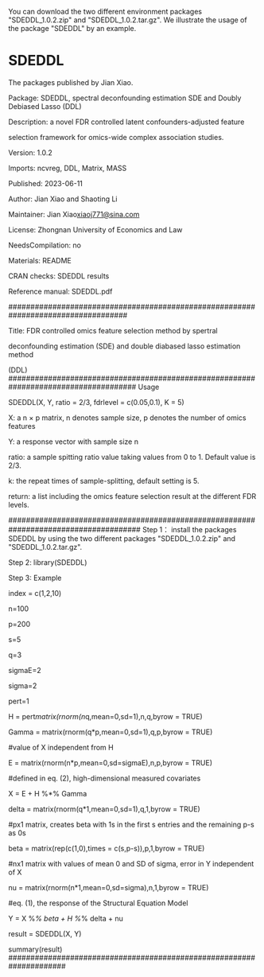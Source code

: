 You can  download the two different environment packages "SDEDDL_1.0.2.zip"  and "SDEDDL_1.0.2.tar.gz".
We illustrate the usage of the package "SDEDDL" by an example.


# SDEDDL
The packages published by Jian  Xiao.

Package: SDEDDL, spectral deconfounding estimation SDE and Doubly Debiased Lasso (DDL)

Description: a novel FDR controlled latent confounders-adjusted feature 

selection framework for omics-wide complex association studies.

Version: 1.0.2

Imports: ncvreg, DDL, Matrix, MASS

Published: 2023-06-11

Author: Jian Xiao and Shaoting Li

Maintainer: Jian Xiao<xiaoj771@sina.com>

License: Zhongnan University of Economics and Law

NeedsCompilation: no

Materials: README

CRAN checks: SDEDDL results

Reference manual: SDEDDL.pdf

###################################################################################

Title: FDR controlled omics feature selection method by spertral 

deconfounding estimation (SDE) and double diabased lasso estimation method 

(DDL)
#####################################################################################
Usage 

SDEDDL(X, Y, ratio = 2/3, fdrlevel = c(0.05,0.1), K = 5) 

X: a n × p matrix, n denotes sample size, p denotes the number of omics features

Y: a response vector with sample size n

ratio: a sample spitting ratio value taking values from 0 to 1. Default value is 2/3.

k: the repeat times of sample-splitting, default setting is 5.

return: a list including the omics feature selection result at the different FDR levels.

######################################################################################
Step 1： install the packages SDEDDL by using the two different packages "SDEDDL_1.0.2.zip"  and "SDEDDL_1.0.2.tar.gz".

Step 2: library(SDEDDL)

Step 3: Example

index = c(1,2,10)

n=100

p=200

s=5

q=3

sigmaE=2

sigma=2

pert=1

H = pert*matrix(rnorm(n*q,mean=0,sd=1),n,q,byrow = TRUE)

Gamma = matrix(rnorm(q*p,mean=0,sd=1),q,p,byrow = TRUE)

#value of X independent from H

E = matrix(rnorm(n*p,mean=0,sd=sigmaE),n,p,byrow = TRUE)

#defined in eq. (2), high-dimensional measured covariates

X = E + H %*% Gamma

delta = matrix(rnorm(q*1,mean=0,sd=1),q,1,byrow = TRUE)

#px1 matrix, creates beta with 1s in the first s entries and the remaining p-s as 0s

beta = matrix(rep(c(1,0),times = c(s,p-s)),p,1,byrow = TRUE)

#nx1 matrix with values of mean 0 and SD of sigma, error in Y independent of X

nu = matrix(rnorm(n*1,mean=0,sd=sigma),n,1,byrow = TRUE)

#eq. (1), the response of the Structural Equation Model

Y = X %*% beta + H %*% delta + nu

result = SDEDDL(X, Y)

summary(result)
#####################################################################
